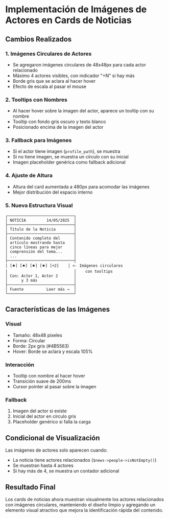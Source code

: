 # Implementación de Imágenes de Actores en Cards de Noticias

## Cambios Realizados

### 1. Imágenes Circulares de Actores
- Se agregaron imágenes circulares de 48x48px para cada actor relacionado
- Máximo 4 actores visibles, con indicador "+N" si hay más
- Borde gris que se aclara al hacer hover
- Efecto de escala al pasar el mouse

### 2. Tooltips con Nombres
- Al hacer hover sobre la imagen del actor, aparece un tooltip con su nombre
- Tooltip con fondo gris oscuro y texto blanco
- Posicionado encima de la imagen del actor

### 3. Fallback para Imágenes
- Si el actor tiene imagen (`profile_path`), se muestra
- Si no tiene imagen, se muestra un círculo con su inicial
- Imagen placeholder genérica como fallback adicional

### 4. Ajuste de Altura
- Altura del card aumentada a 480px para acomodar las imágenes
- Mejor distribución del espacio interno

### 5. Nueva Estructura Visual
```
┌─────────────────────────────┐
│ NOTICIA         14/05/2025  │
├─────────────────────────────┤
│ Título de la Noticia        │
├─────────────────────────────┤
│ Contenido completo del      │
│ artículo mostrando hasta    │
│ cinco líneas para mejor     │
│ comprensión del tema...     │
│ ...                         │
├─────────────────────────────┤
│ [🟊] [🟊] [🟊] [🟊] [+2]    │ <- Imágenes circulares
│                             │    con tooltips
│ Con: Actor 1, Actor 2       │
│      y 3 más                │
├─────────────────────────────┤
│ Fuente          Leer más →  │
└─────────────────────────────┘
```

## Características de las Imágenes

### Visual
- Tamaño: 48x48 píxeles
- Forma: Circular
- Borde: 2px gris (#4B5563)
- Hover: Borde se aclara y escala 105%

### Interacción
- Tooltip con nombre al hacer hover
- Transición suave de 200ms
- Cursor pointer al pasar sobre la imagen

### Fallback
1. Imagen del actor si existe
2. Inicial del actor en círculo gris
3. Placeholder genérico si falla la carga

## Condicional de Visualización
Las imágenes de actores solo aparecen cuando:
- La noticia tiene actores relacionados (`$news->people->isNotEmpty()`)
- Se muestran hasta 4 actores
- Si hay más de 4, se muestra un contador adicional

## Resultado Final
Los cards de noticias ahora muestran visualmente los actores relacionados con imágenes circulares, manteniendo el diseño limpio y agregando un elemento visual atractivo que mejora la identificación rápida del contenido.